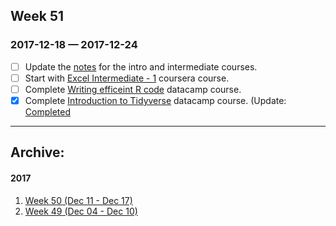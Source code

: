 
## Week 51
### 2017-12-18 —  2017-12-24

- [ ] Update the [notes](https://github.com/rajanand/notes/tree/master/R) for the intro and intermediate courses.
- [ ] Start with [Excel Intermediate - 1](https://www.coursera.org/learn/excel-intermediate-1/home/welcome) coursera course. 
- [ ] Complete [Writing efficeint R code](https://campus.datacamp.com/courses/writing-efficient-r-code) datacamp course.
- [x] Complete [Introduction to Tidyverse](https://www.datacamp.com/courses/introduction-to-the-tidyverse) datacamp course. (Update: [Completed](https://goo.gl/udge4U)

------ 

## Archive:
#### 2017
1. [Week 50 (Dec 11 - Dec 17)](http://rajanand.github.io/now/2017/50) 
2. [Week 49 (Dec 04 - Dec 10)](http://rajanand.github.io/now/2017/49)

